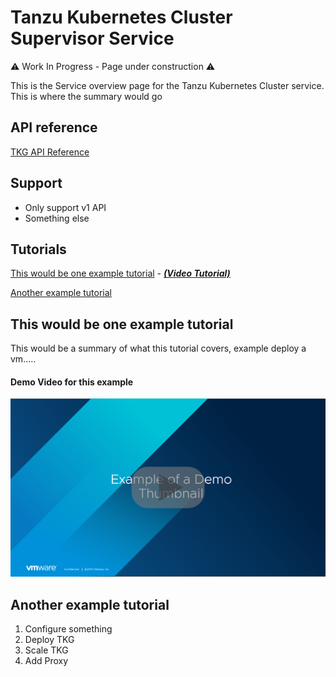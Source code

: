 
# Tanzu Kubernetes Cluster Supervisor Service

⚠️ Work In Progress - Page under construction ⚠️

This is the Service overview page for the Tanzu Kubernetes Cluster service. This is where the summary would go  

## API reference

[TKG API Reference](http://developers.eng.vmware.com/apis/iaas/)

## Support
* Only support v1 API
* Something else


## Tutorials
[This would be one example tutorial](#this-would-be-one-example-tutorial) - [***(Video Tutorial)***](#demo-video-for-this-example)

[Another example tutorial](#another-example-tutorial)


## This would be one example tutorial

This would be a summary of what this tutorial covers, example deploy a vm.....


#### Demo Video for this example

[![Example Thumbnail](source/images/example_thumbnail.PNG "This is an example")](https://www.youtube.com/)

## Another example tutorial
1. Configure something
2. Deploy TKG
3. Scale TKG
4. Add Proxy

